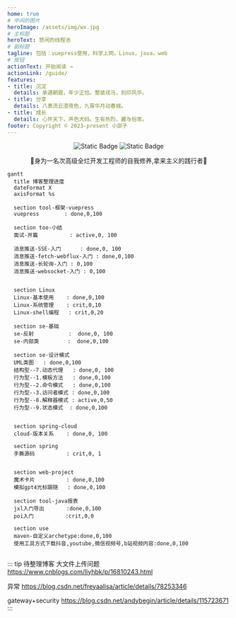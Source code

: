 ```yaml
---
home: true
# 中间的图片
heroImage: /assets/img/wx.jpg
# 主标题
heroText: 悠闲的线程池
# 副标题
tagline: 包括：vuepress使用，科学上网，Linux，java，web
# 按钮
actionText: 开始阅读 →
actionLink: /guide/
features:
- title: 沉淀
  details: 承遇朝霞，年少正恰。整装戎马，刻印风华。
- title: 分享
  details: 八表流云澄夜色，九霄华月动春城。
- title: 成长
  details: 心怀天下，声色犬码。生有热烈，藏与俗常。
footer: Copyright © 2023-present 小邵子
---
```




<center>
<img alt="Static Badge" src="https://img.shields.io/badge/java-%E4%BA%8C%E6%89%8B%E7%A8%8B%E5%BA%8F%E5%91%98%F0%9F%90%92-blue">
<img alt="Static Badge" src="https://img.shields.io/badge/java-CV%E6%94%BB%E5%9F%8E%E7%8B%AE%F0%9F%A6%81-red">
<p>🎉身为一名次高级全烂开发工程师的自我修养,拿来主义的践行者🎉</p>
</center>

```mermaid
gantt
  title 博客整理进度
  dateFormat X
  axisFormat %s

  section tool-框架-vuepress
  vuepress        : done,0,100

  section too-小结
  面试-开篇          : active,0, 100

  消息推送-SSE-入门      : done,0, 100
  消息推送-fetch-webflux-入门 : done,0,100
  消息推送-长轮询-入门 : 0,100
  消息推送-websocket-入门 : 0,100


  section Linux
  Linux-基本使用    : done,0,100
  Linux-系统管理    : crit,0,10
  Linux-shell编程   : crit,0,20

  section se-基础
  se-反射           :  done,0, 100
  se-内部类         :  done,0,100

  section se-设计模式
  UML类图   : done,0,100
  结构型--7.动态代理   : done,0, 100
  行为型--1.模板方法   : done,0,100
  行为型--2.命令模式   : done,0,100
  行为型--3.访问者模式 : done,0,100
  行为型--8.解释器模式 : active,0,50
  行为型--9.状态模式  : done,0,100
  

  section spring-cloud
  cloud-版本关系    : done,0, 100

  section spring
  手撕源码          : crit,0, 1


  section web-project
  魔术卡片          : done,0,100
  模拟gpt4光标跟随   : done,0,100

  section tool-java报表
  jxl入门导出       :done,0,100
  poi入门          :crit,0,0

  section use
  maven-自定义archetype:done,0,100
  使用工具方式下载抖音,youtube,微信视频号,b站视频内容:done,0,100
  
```




::: tip 待整理博客
大文件上传问题
https://www.cnblogs.com/liyhbk/p/16810243.html

异常
https://blog.csdn.net/freyaalisa/article/details/78253346

gateway+security
https://blog.csdn.net/andybegin/article/details/115723671
::: 
